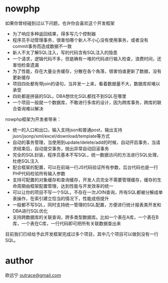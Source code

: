 nowphp
======

如果你曾经碰到过以下问题，也许你会喜欢这个开发框架<br/>
<ul>
<li>为了响应多种返回结果，得多写几个控制器</li>
<li>程序员手动管理事务，很害怕哪个新人不小心没有使用事务，或者没有commit事务而造成数据不一致</li>
<li>新人不太了解SQL注入，写的代码含有SQL注入的隐患</li>
<li>一个请求，逻辑代码不多，但是确有一堆的代码进行输入检查，浪费时间，还害怕检查遗漏</li>
<li>为了性能，存在大量业务缓存，分散在各个角落，很害怕谁更新了数据，没有更新缓存</li>
<li>项目四处都有带join的语句，当并发一上来，看着数据量不大，数据库却难以承受</li>
<li>四处都是拼装的SQL。DBA想优化SQL都找不到SQL在哪里</li>
<li>一个项目一般就一个数据库，不敢进行多库的设计，因为跨库事务，跨库的联合查询难以解决</li>
</ul>
nowphp框架为开发者带来：<br/>
<ul>
<li>统一的入口和出口，输入支持json和普通post，输出支持json/jsonp/xml/excel/download/template等方式</li>
<li>自动的事务管理，当使用到update/delete/add的时候，自动开启事务，当请求结束后，自动提交事务，抛出异常自动回滚事务</li>
<li>完全的SQL封装，程序员基本不写SQL，统一数据访问的方法进行SQL处理，杜绝SQL注入</li>
<li>配合框架的配置，可以在前端一行JS代码验证所有参数，后台代码也是一行PHP代码检验所有输入参数</li>
<li>支持可配置的对象缓存和查询缓存，开发人员完全不需要管理缓存，缓存的生命周期由框架配置管理，达到性能与开发效率的统一</li>
<li>可以让你的项目不写一个SQL，不存在一次JOIN查询，所有SQL都被分解成单表操作，在索引建立恰当的情况下，性能成倍提升</li>
<li>一般都不写SQL，同时支持统一管理的SQL配置，方便进行统计报表类开发和DBA进行SQL优化</li>
<li>支持跨数据库的关联查询，跨多类型数据库。比如一个表在A库，一个表在B库，一个表在C库，一行代码即可把所有关联数据查出来</li>
</ul>
目前我们已经给予此开发框架完成过多个项目，其中几个项目可以做到没有一行SQL。<br/>

author
=====
欧远宁 outrace@gmail.com
